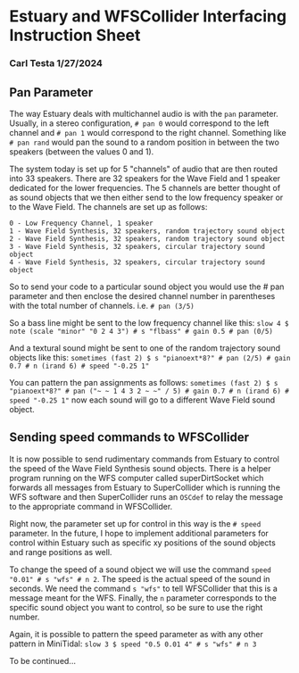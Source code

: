 # Estuary and WFSCollider Interfacing Instruction Sheet
### Carl Testa 1/27/2024

## Pan Parameter

The way Estuary deals with multichannel audio is with the `pan` parameter. Usually, in a stereo configuration, `# pan 0` would correspond to the left channel and `# pan 1` would correspond to the right channel. Something like `# pan rand` would pan the sound to a random position in between the two speakers (between the values 0 and 1).

The system today is set up for 5 "channels" of audio that are then routed into 33 speakers. There are 32 speakers for the Wave Field and 1 speaker dedicated for the lower frequencies. The 5 channels are better thought of as sound objects that we then either send to the low frequency speaker or to the Wave Field. The channels are set up as follows:

```
0 - Low Frequency Channel, 1 speaker
1 - Wave Field Synthesis, 32 speakers, random trajectory sound object
2 - Wave Field Synthesis, 32 speakers, random trajectory sound object
3 - Wave Field Synthesis, 32 speakers, circular trajectory sound object
4 - Wave Field Synthesis, 32 speakers, circular trajectory sound object
```

So to send your code to a particular sound object you would use the # pan parameter and then enclose the desired channel number in parentheses with the total number of channels. i.e. `# pan (3/5)`

So a bass line might be sent to the low frequency channel like this: `slow 4 $ note (scale "minor" "0 2 4 3") # s "flbass" # gain 0.5 # pan (0/5)`

And a textural sound might be sent to one of the random trajectory sound objects like this: `sometimes (fast 2) $ s "pianoext*8?" # pan (2/5) # gain 0.7 # n (irand 6) # speed "-0.25 1"`

You can pattern the pan assignments as follows: `sometimes (fast 2) $ s "pianoext*8?" # pan ("~ ~ 1 4 3 2 ~ ~" / 5) # gain 0.7 # n (irand 6) # speed "-0.25 1"` now each sound will go to a different Wave Field sound object.

## Sending speed commands to WFSCollider

It is now possible to send rudimentary commands from Estuary to control the speed of the Wave Field Synthesis sound objects. There is a helper program running on the WFS computer called superDirtSocket which forwards all messages from Estuary to SuperCollider which is running the WFS software and then SuperCollider runs an `OSCdef` to relay the message to the appropriate command in WFSCollider.

Right now, the parameter set up for control in this way is the `# speed` parameter. In the future, I hope to implement additional parameters for control within Estuary such as specific xy positions of the sound objects and range positions as well.

To change the speed of a sound object we will use the command `speed "0.01" # s "wfs" # n 2`. The speed is the actual speed of the sound in seconds. We need the command `s "wfs"` to tell WFSCollider that this is a message meant for the WFS. Finally, the `n` parameter corresponds to the specific sound object you want to control, so be sure to use the right number.

Again, it is possible to pattern the speed parameter as with any other pattern in MiniTidal: `slow 3 $ speed "0.5 0.01 4" # s "wfs" # n 3`

To be continued...
